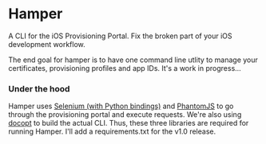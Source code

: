 Hamper
====
A CLI for the iOS Provisioning Portal. Fix the broken part of your iOS development workflow.

The end goal for hamper is to have one command line utlity to manage your certificates, provisioning profiles and app IDs. It's a work in progress...

### Under the hood
Hamper uses [Selenium (with Python bindings)](http://selenium-python.readthedocs.org/installation.html) and [PhantomJS](http://phantomjs.org/) to go through the provisioning portal and execute requests. We're also using [docopt](http://docopt.org/) to build the actual CLI. Thus, these three libraries are required for running Hamper. I'll add a requirements.txt for the v1.0 release.